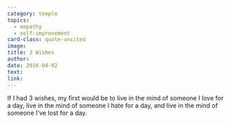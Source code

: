 ```yaml
---
category: temple
topics:
  - empathy
  - self-improvement
card-class: quote-uncited
image:
title: 3 Wishes
author:
date: 2016-04-02
text:  
link:
---
```

If I had 3 wishes, my first would be to live in the mind of someone I love for a day, live in the mind of someone I hate for a day, and live in the mind of someone I've lost for a day.
